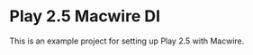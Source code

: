 Play 2.5 Macwire DI
=================================

This is an example project for setting up Play 2.5 with Macwire.

